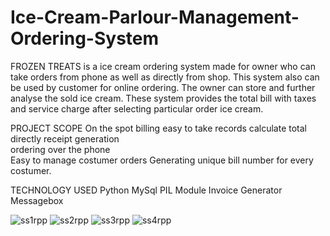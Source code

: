 # Ice-Cream-Parlour-Management-Ordering-System
FROZEN TREATS is a ice cream ordering system made for owner who can take orders from phone as well as directly from shop. This system also can be used by customer for online ordering.
The owner can store and further analyse the sold ice cream.
These system provides the total bill with taxes and service charge after selecting particular order ice cream.

PROJECT SCOPE
On the spot billing
easy to take records 
calculate total directly
receipt generation  
ordering over the phone  
Easy to manage costumer orders
Generating unique bill number for every costumer.

TECHNOLOGY USED
Python
MySql
PIL Module
Invoice Generator
Messagebox


![ss1rpp](https://user-images.githubusercontent.com/87231292/180665075-10bf25a5-8a46-4f1e-9ee3-c0198a1259fb.JPG)
![ss2rpp](https://user-images.githubusercontent.com/87231292/180665076-7ad0f087-c274-46a4-acad-4561b9e36d5f.JPG)
![ss3rpp](https://user-images.githubusercontent.com/87231292/180665079-94ccf308-01da-4fbe-9785-760ba4c8eeda.JPG)
![ss4rpp](https://user-images.githubusercontent.com/87231292/180665087-33d3f5d9-2e02-42c6-a274-70dee7671049.JPG)
